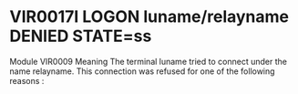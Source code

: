 # VIR0017I LOGON luname/relayname DENIED STATE=ss
Module
    VIR0009
Meaning
    The terminal luname tried to connect under the name relayname. This connection was refused for one of the following reasons :
